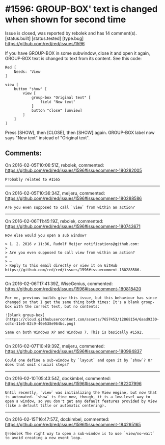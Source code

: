 
#1596: GROUP-BOX' text is changed when shown for second time
================================================================================
Issue is closed, was reported by rebolek and has 14 comment(s).
[status.built] [status.tested] [type.bug]
<https://github.com/red/red/issues/1596>

If you have GROUP-BOX in some subwindow, close it and open it again, GROUP-BOX text is changed to text from its content. See this code:

```
Red [
    Needs: 'View
]

view [
    button "show" [
        view [      
            group-box "Original text" [
                field "New text"
            ]
            button "close" [unview]
        ]
    ]
]
```

Press [SHOW], then [CLOSE], then [SHOW] again. GROUP-BOX label now says "New text" instead of "Original text".



Comments:
--------------------------------------------------------------------------------

On 2016-02-05T10:06:51Z, rebolek, commented:
<https://github.com/red/red/issues/1596#issuecomment-180282005>

    Probably related to #1565

--------------------------------------------------------------------------------

On 2016-02-05T10:36:34Z, meijeru, commented:
<https://github.com/red/red/issues/1596#issuecomment-180288586>

    Are you even supposed to call `view` from within an action?

--------------------------------------------------------------------------------

On 2016-02-06T11:45:19Z, rebolek, commented:
<https://github.com/red/red/issues/1596#issuecomment-180743671>

    How else would you open a sub window?
    
    > 1. 2. 2016 v 11:36, Rudolf Meijer notifications@github.com:
    > 
    > Are you even supposed to call view from within an action?
    > 
    > —
    > Reply to this email directly or view it on GitHub https://github.com/red/red/issues/1596#issuecomment-180288586.

--------------------------------------------------------------------------------

On 2016-02-06T17:41:39Z, WiseGenius, commented:
<https://github.com/red/red/issues/1596#issuecomment-180818420>

    For me, previous builds give this issue, but this behaviour has since changed so that I get the same thing both times: It's a blank group-box with the correct text, but no contents:
    
    ![blank group-box](https://cloud.githubusercontent.com/assets/7657453/12868154/6aad9330-cd4c-11e5-82c9-40e538e964bc.png)
    
    Same on both Windows XP and Windows 7. This is basically #1592.

--------------------------------------------------------------------------------

On 2016-02-07T10:49:39Z, meijeru, commented:
<https://github.com/red/red/issues/1596#issuecomment-180994837>

    Could one define a sub-window by `layout` and open it by `show`? Or does that omit crucial steps?

--------------------------------------------------------------------------------

On 2016-02-10T05:43:54Z, dockimbel, commented:
<https://github.com/red/red/issues/1596#issuecomment-182207996>

    Until recently, `view` was initializing the View engine, but now that is automated. `show` is fine now, though, it is a low-level way to open a window, so you don't get any default features provided by View (like a default title or automatic centering).

--------------------------------------------------------------------------------

On 2016-02-15T16:47:57Z, dockimbel, commented:
<https://github.com/red/red/issues/1596#issuecomment-184295165>

    @rebolek The right way to open a sub-window is to use `view/no-wait` to avoid creating a new event loop.

